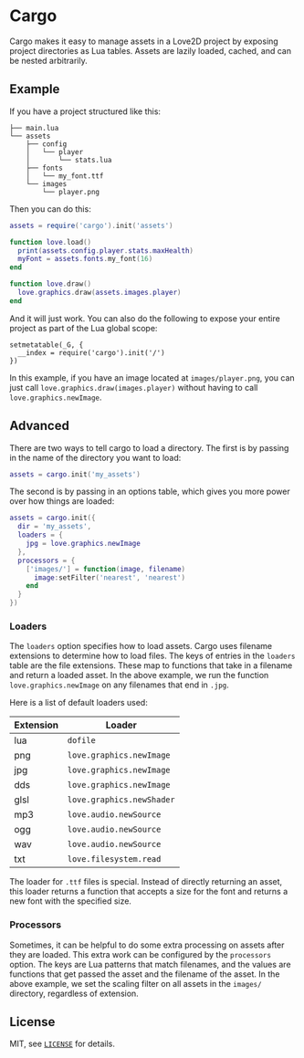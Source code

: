 Cargo
===

Cargo makes it easy to manage assets in a Love2D project by exposing project directories as Lua tables.
Assets are lazily loaded, cached, and can be nested arbitrarily.

Example
---

If you have a project structured like this:

```
├── main.lua
└── assets
    ├── config
    │   └── player
    │       └── stats.lua
    ├── fonts
    │   └── my_font.ttf
    └── images
        └── player.png
```

Then you can do this:

```lua
assets = require('cargo').init('assets')

function love.load()
  print(assets.config.player.stats.maxHealth)
  myFont = assets.fonts.my_font(16)
end

function love.draw()
  love.graphics.draw(assets.images.player)
end
```

And it will just work.  You can also do the following to expose your entire project as part of the Lua global scope:

```
setmetatable(_G, {
  __index = require('cargo').init('/')
})
```

In this example, if you have an image located at `images/player.png`, you can just call `love.graphics.draw(images.player)` without having to call `love.graphics.newImage`.

Advanced
---

There are two ways to tell cargo to load a directory. The first is by passing in the name of the directory you want to load:

```lua
assets = cargo.init('my_assets')
```

The second is by passing in an options table, which gives you more power over how things are loaded:

```lua
assets = cargo.init({
  dir = 'my_assets',
  loaders = {
    jpg = love.graphics.newImage
  },
  processors = {
    ['images/'] = function(image, filename)
      image:setFilter('nearest', 'nearest')
    end
  }
})
```

### Loaders

The `loaders` option specifies how to load assets.
Cargo uses filename extensions to determine how to load files.
The keys of entries in the `loaders` table are the file extensions.
These map to functions that take in a filename and return a loaded asset.
In the above example, we run the function `love.graphics.newImage` on any filenames that end in `.jpg`.

Here is a list of default loaders used:

| Extension | Loader                    |
| --------- | ------------------------- |
| lua       | `dofile`                  |
| png       | `love.graphics.newImage`  |
| jpg       | `love.graphics.newImage`  |
| dds       | `love.graphics.newImage`  |
| glsl      | `love.graphics.newShader` |
| mp3       | `love.audio.newSource`    |
| ogg       | `love.audio.newSource`    |
| wav       | `love.audio.newSource`    |
| txt       | `love.filesystem.read`    |

The loader for `.ttf` files is special. Instead of directly returning an asset, this loader returns a function that accepts a size for the font and returns a new font with the specified size.

### Processors

Sometimes, it can be helpful to do some extra processing on assets after they are loaded.
This extra work can be configured by the `processors` option.
The keys are Lua patterns that match filenames, and the values are functions that get passed the asset and the filename of the asset.
In the above example, we set the scaling filter on all assets in the `images/` directory, regardless of extension.

License
---

MIT, see [`LICENSE`](LICENSE) for details.
